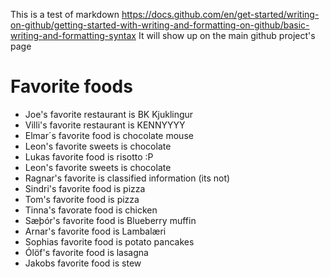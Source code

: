 This is a test of markdown
https://docs.github.com/en/get-started/writing-on-github/getting-started-with-writing-and-formatting-on-github/basic-writing-and-formatting-syntax
It will show up on the main github project's page

# Favorite foods
* Joe's favorite restaurant is BK Kjuklingur
* Villi's favorite restaurant is KENNYYYY
* Elmar´s favorite food is chocolate mouse
* Leon's favorite sweets is chocolate
* Lukas favorite food is risotto :P
* Leon's favorite sweets is chocolate
* Ragnar's favorite is classified information (its not)
* Sindri's favorite food is pizza
* Tom's favorite food is pizza 
* Tinna's favorate food is chicken
* Sæþór's favorite food is Blueberry muffin
* Arnar's favorite food is Lambalæri
* Sophias favorite food is potato pancakes
* Ólöf's favorite food is lasagna
* Jakobs favorite food is stew

